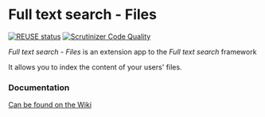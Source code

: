 <!--
  - SPDX-FileCopyrightText: 2017 Nextcloud GmbH and Nextcloud contributors
  - SPDX-License-Identifier: AGPL-3.0-or-later
-->
# Full text search - Files

[![REUSE status](https://api.reuse.software/badge/github.com/nextcloud/files_fulltextsearch)](https://api.reuse.software/info/github.com/nextcloud/files_fulltextsearch)
[![Scrutinizer Code Quality](https://scrutinizer-ci.com/g/nextcloud/files_fulltextsearch/badges/quality-score.png?b=master)](https://scrutinizer-ci.com/g/nextcloud/files_fulltextsearch/?branch=master)

_Full text search - Files_ is an extension app to the _Full text search_ framework

It allows you to index the content of your users' files.



### Documentation

[Can be found on the Wiki](https://github.com/nextcloud/files_fulltextsearch/wiki)

